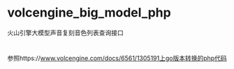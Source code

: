 # volcengine_big_model_php
火山引擎大模型声音复刻音色列表查询接口
#
参照https://www.volcengine.com/docs/6561/1305191上go版本转换的php代码
